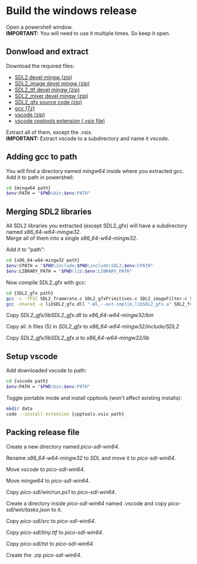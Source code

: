 # Build the windows release

Open a powershell window.  
**IMPORTANT:** You will need to use it multiple times. So keep it open.

## Donwload and extract

Download the required files:
* [SDL2 devel mingw (zip)](https://github.com/libsdl-org/SDL/releases/release-2.32.2)
* [SDL2_image devel mingw (zip)](https://github.com/libsdl-org/SDL_image/releases/release-2.8.8)
* [SDL2_ttf devel mingw (zip)](https://github.com/libsdl-org/SDL_ttf/releases/release-2.24.0)
* [SDL2_mixer devel mingw (zip)](https://github.com/libsdl-org/SDL_mixer/releases/release-2.8.1)
* [SDL2_gfx source code (zip)](https://www.ferzkopp.net/wordpress/2016/01/02/sdl_gfx-sdl2_gfx/)
* [gcc (7z)](https://github.com/niXman/mingw-builds-binaries/releases/tag/14.2.0-rt_v12-rev2)
* [vscode (zip)](https://code.visualstudio.com/download)
* [vscode cpptools extension (.vsix file)](https://github.com/microsoft/vscode-cpptools/releases/v1.23.6/)

Extract all of them, except the .vsix.  
**IMPORTANT:** Extract vscode to a subdirectory and name it *vscode*.

## Adding gcc to path

You will find a directory named *mingw64* inside where you extracted gcc.  
Add it to path in powershell:
```sh
cd {mingw64 path}
$env:PATH = "$PWD\bin;$env:PATH"
```

## Merging SDL2 libraries

All SDL2 libraries you extracted (except SDL2_gfx) will have a subdirectory named *x86_64-w64-mingw32*.  
Merge all of them into a single *x86_64-w64-mingw32*.

Add it to "path":
```sh
cd {x86_64-w64-mingw32 path}
$env:CPATH = "$PWD\include;$PWD\include\SDL2;$env:CPATH"
$env:LIBRARY_PATH = "$PWD\lib;$env:LIBRARY_PATH"
```

Now compile SDL2_gfx with gcc:
```sh
cd {SDL2_gfx path}
gcc -c -fPIC SDL2_framerate.c SDL2_gfxPrimitives.c SDL2_imageFilter.c SDL2_rotozoom.c
gcc -shared -o libSDL2_gfx.dll "-Wl,--out-implib,libSDL2_gfx.a" SDL2_framerate.o SDL2_gfxPrimitives.o SDL2_imageFilter.o SDL2_rotozoom.o -lSDL2
```

Copy *SDL2_gfx/libSDL2_gfx.dll* to *x86_64-w64-mingw32/bin*

Copy all .h files (5) in *SDL2_gfx* to *x86_64-w64-mingw32/include/SDL2*

Copy *SDL2_gfx/libSDL2_gfx.a* to *x86_64-w64-mingw32/lib*

## Setup vscode

Add downloaded vscode to path:
```sh
cd {vscode path}
$env:PATH = "$PWD\bin;$env:PATH"
```

Toggle portable mode and install cpptools (won't affect existing installs):

```sh
mkdir data
code --install-extension {cpptools.vsix path}
```

## Packing release file

Create a new directory named *pico-sdl-win64*.

Rename *x86_64-w64-mingw32* to *SDL* and move it to *pico-sdl-win64*.

Move *vscode* to *pico-sdl-win64*.

Move *mingw64* to *pico-sdl-win64*.

Copy *pico-sdl/win/run.ps1* to *pico-sdl-win64*.

Create a directory inside *pico-sdl-win64* named .vscode and copy *pico-sdl/win/tasks.json* to it.

Copy *pico-sdl/src* to *pico-sdl-win64*.

Copy *pico-sdl/tiny.ttf* to *pico-sdl-win64*.

Copy *pico-sdl/tst* to *pico-sdl-win64*.

Create the .zip *pico-sdl-win64*.